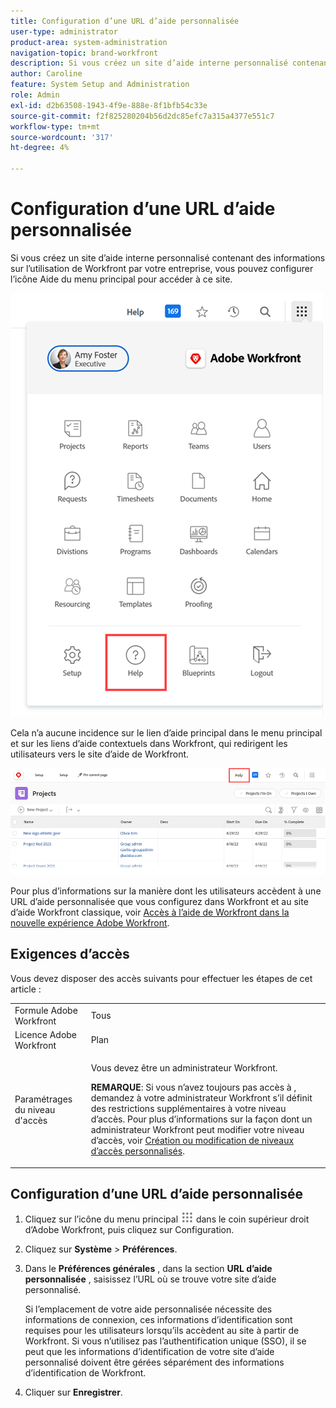 ```yaml
---
title: Configuration d’une URL d’aide personnalisée
user-type: administrator
product-area: system-administration
navigation-topic: brand-workfront
description: Si vous créez un site d’aide interne personnalisé contenant des informations sur l’utilisation de Workfront par votre entreprise, vous pouvez configurer l’icône Aide du menu principal pour accéder à ce site. Cela n’a aucune incidence sur le lien d’aide principal dans le menu principal et sur les liens d’aide contextuels dans Workfront, qui redirigent les utilisateurs vers le site d’aide de Workfront.
author: Caroline
feature: System Setup and Administration
role: Admin
exl-id: d2b63508-1943-4f9e-888e-8f1bfb54c33e
source-git-commit: f2f825280204b56d2dc85efc7a315a4377e551c7
workflow-type: tm+mt
source-wordcount: '317'
ht-degree: 4%

---
```


# Configuration d’une URL d’aide personnalisée

Si vous créez un site d’aide interne personnalisé contenant des informations sur l’utilisation de Workfront par votre entreprise, vous pouvez configurer l’icône Aide du menu principal pour accéder à ce site.

![](assets/custom-help-button.png)

Cela n’a aucune incidence sur le lien d’aide principal dans le menu principal et sur les liens d’aide contextuels dans Workfront, qui redirigent les utilisateurs vers le site d’aide de Workfront.

![](assets/custom-help-url.png)

Pour plus d’informations sur la manière dont les utilisateurs accèdent à une URL d’aide personnalisée que vous configurez dans Workfront et au site d’aide Workfront classique, voir [Accès à l’aide de Workfront dans la nouvelle expérience Adobe Workfront](/help/quicksilver/workfront-basics/navigate-workfront/workfront-navigation/access-workfront-help.md).

## Exigences d’accès

Vous devez disposer des accès suivants pour effectuer les étapes de cet article :

<table style="table-layout:auto"> 
 <col> 
 <col> 
 <tbody> 
  <tr> 
   <td role="rowheader">Formule Adobe Workfront</td> 
   <td>Tous</td> 
  </tr> 
  <tr> 
   <td role="rowheader">Licence Adobe Workfront</td> 
   <td>Plan</td> 
  </tr> 
  <tr> 
   <td role="rowheader">Paramétrages du niveau d'accès</td> 
   <td> <p>Vous devez être un administrateur Workfront.</p> <p><b>REMARQUE</b>: Si vous n’avez toujours pas accès à , demandez à votre administrateur Workfront s’il définit des restrictions supplémentaires à votre niveau d’accès. Pour plus d’informations sur la façon dont un administrateur Workfront peut modifier votre niveau d’accès, voir <a href="../../../administration-and-setup/add-users/configure-and-grant-access/create-modify-access-levels.md" class="MCXref xref">Création ou modification de niveaux d’accès personnalisés</a>.</p> </td> 
  </tr> 
 </tbody> 
</table>

## Configuration d’une URL d’aide personnalisée

1. Cliquez sur l’icône du menu principal ![](assets/main-menu-icon.png) dans le coin supérieur droit d’Adobe Workfront, puis cliquez sur Configuration.
1. Cliquez sur **Système** > **Préférences**.
1. Dans le **Préférences générales** , dans la section **URL d’aide personnalisée** , saisissez l’URL où se trouve votre site d’aide personnalisé.

   Si l’emplacement de votre aide personnalisée nécessite des informations de connexion, ces informations d’identification sont requises pour les utilisateurs lorsqu’ils accèdent au site à partir de Workfront. Si vous n’utilisez pas l’authentification unique (SSO), il se peut que les informations d’identification de votre site d’aide personnalisé doivent être gérées séparément des informations d’identification de Workfront.

1. Cliquer sur **Enregistrer**.
